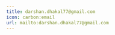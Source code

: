 ```yaml
---
title: darshan.dhakal77@gmail.com
icon: carbon:email
url: mailto:darshan.dhakal77@gmail.com
---
```

